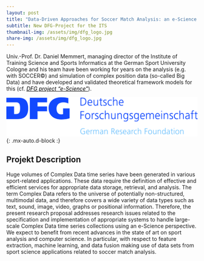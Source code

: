 ```yaml
---
layout: post
title: "Data-Driven Approaches for Soccer Match Analysis: an e-Science Perspective"
subtitle: New DFG-Project for the ITS
thumbnail-img: /assets/img/dfg_logo.jpg
share-img: /assets/img/dfg_logo.jpg
---
```

Univ.-Prof. Dr. Daniel Memmert, managing director of the Institute of Training Science and Sports Informatics at the German Sport University Cologne and his team have been working for years on the analysis (e.g. with SOCCER©) and simulation of complex position data (so-called Big Data) and have developed and validated theoretical framework models for this (cf. <a href="https://gepris.dfg.de/gepris/projekt/432920202?language=en" style="color:black"><i> DFG project “e-Science”</i></a>).

![dfg_logo](../assets/img/dfg_logo.jpg){: .mx-auto.d-block :}
 
<h2>Projekt Description</h2>

Huge volumes of Complex Data time series have been generated in various sport-related applications. These data require the definition of effective and efficient services for appropriate data storage, retrieval, and analysis. The term Complex Data refers to the universe of potentially non-structured, multimodal data, and therefore covers a wide variety of data types such as text, sound, image, video, graphs or positional information. Therefore, the present research proposal addresses research issues related to the specification and implementation of appropriate systems to handle large-scale Complex Data time series collections using an e-Science perspective. We expect to benefit from recent advances in the state of art on sport analysis and computer science. In particular, with respect to feature extraction, machine learning, and data fusion making use of data sets from sport science applications related to soccer match analysis.

















